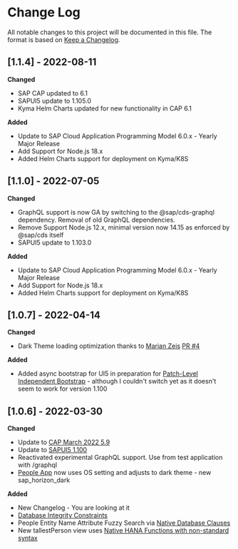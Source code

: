# Change Log

All notable changes to this project will be documented in this file.
The format is based on [Keep a Changelog](http://keepachangelog.com/).

## [1.1.4] - 2022-08-11

**Changed**

- SAP CAP updated to 6.1
- SAPUI5 update to 1.105.0
- Kyma Helm Charts updated for new functionality in CAP 6.1

**Added**

- Update to SAP Cloud Application Programming Model 6.0.x - Yearly Major Release
- Add Support for Node.js 18.x
- Added Helm Charts support for deployment on Kyma/K8S

## [1.1.0] - 2022-07-05

**Changed**

- GraphQL support is now GA by switching to the @sap/cds-graphql dependency.  Removal of old GraphQL dependencies.
- Remove Support Node.js 12.x, minimal version now 14.15 as enforced by @sap/cds itself
- SAPUI5 update to 1.103.0

**Added**

- Update to SAP Cloud Application Programming Model 6.0.x - Yearly Major Release
- Add Support for Node.js 18.x
- Added Helm Charts support for deployment on Kyma/K8S

## [1.0.7] - 2022-04-14

**Changed**

- Dark Theme loading optimization thanks to [Marian Zeis](https://github.com/marianfoo) [PR #4](https://github.com/SAP-samples/cloud-cap-hana-swapi/pull/4)

**Added**

- Added async bootstrap for UI5 in preparation for [Patch-Level Independent Bootstrap](https://blogs.sap.com/2022/04/14/sapui5-patch-level-independent-bootstrap) - although I couldn't switch yet as it doesn't seem to work for version 1.100

## [1.0.6] - 2022-03-30

**Changed**

- Update to [CAP March 2022 5.9](https://cap.cloud.sap/docs/releases/mar22)
- Update to [SAPUI5 1.100](https://sapui5.hana.ondemand.com/1.100.0/#/topic/5deb78f36022473487be44cb3a71140a)
- Reactivated experimental GraphQL support. Use from test application with /graphql
- [People App](/people/webapp/index.html) now uses OS setting and adjusts to dark theme - new sap_horizon_dark

**Added**

- New Changelog - You are looking at it
- [Database Integrity Constraints](https://cap.cloud.sap/docs/releases/mar22#database-integrity-constraints)
- People Entity Name Attribute Fuzzy Search via [Native Database Clauses](https://cap.cloud.sap/docs/releases/mar22#native-database-clauses)
- New tallestPerson view uses [Native HANA Functions with non-standard syntax](https://cap.cloud.sap/docs/releases/mar22#native-hana-functions-with-non-standard-syntax)
